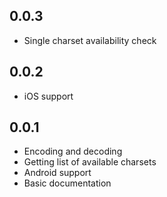## 0.0.3

* Single charset availability check

## 0.0.2

* iOS support

## 0.0.1

* Encoding and decoding
* Getting list of available charsets
* Android support
* Basic documentation
